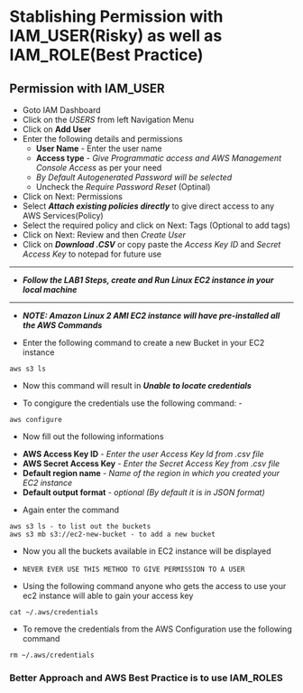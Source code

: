 # Stablishing Permission with IAM_USER(Risky) as well as IAM_ROLE(Best Practice)

## Permission with IAM_USER
- Goto IAM Dashboard
- Click on the *USERS* from left Navigation Menu
- Click on **Add User**
- Enter the following details and permissions
    + **User Name** - Enter the user name
    + **Access type** - *Give Programmatic access and AWS Management Console Access* as per your need
    + *By Default Autogenerated Password will be selected* 
    + Uncheck the *Require Password Reset* (Optinal)
- Click on Next: Permissions
- Select ***Attach existing policies directly*** to give direct access to any AWS Services(Policy)
- Select the required policy and click on Next: Tags (Optional to add tags)
- Click on Next: Review and then *Create User*
- Click on ***Download .CSV*** or copy paste the *Access Key ID* and *Secret Access Key* to notepad for future use

---------------------------------------------------------------------------------------
- ***Follow the LAB1 Steps, create and Run Linux EC2 instance in your local machine***
---------------------------------------------------------------------------------------

+ ***NOTE: Amazon Linux 2 AMI EC2 instance will have pre-installed all the AWS Commands***

- Enter the following command to create a new Bucket in your EC2 instance
```console
aws s3 ls
```
+ Now this command will result in ***Unable to locate credentials***

- To congigure the credentials use the following command: -
```console
aws configure
```
- Now fill out the following informations
+ **AWS Access Key ID** - *Enter the user Access Key Id from .csv file*
+ **AWS Secret Access Key** - *Enter the Secret Access Key from .csv file*
+ **Default region name** - *Name of the region in which you created your EC2 instance*
+ **Default output format** - *optional (By default it is in JSON format)*

- Again enter the command
```console
aws s3 ls - to list out the buckets
aws s3 mb s3://ec2-new-bucket - to add a new bucket
```
- Now you all the buckets available in EC2 instance will be displayed
+ `NEVER EVER USE THIS METHOD TO GIVE PERMISSION TO A USER`
- Using the following command anyone who gets the access to use your ec2 instance will able to gain your access key
```console
cat ~/.aws/credentials
```
- To remove the credentials from the AWS Configuration use the following command
```console
rm ~/.aws/credentials
```

### Better Approach and AWS Best Practice is to use IAM_ROLES